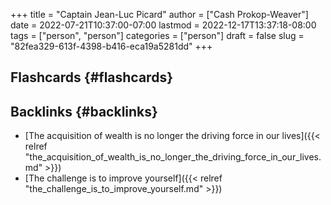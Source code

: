 +++
title = "Captain Jean-Luc Picard"
author = ["Cash Prokop-Weaver"]
date = 2022-07-21T10:37:00-07:00
lastmod = 2022-12-17T13:37:18-08:00
tags = ["person", "person"]
categories = ["person"]
draft = false
slug = "82fea329-613f-4398-b416-eca19a5281dd"
+++

## Flashcards {#flashcards}


## Backlinks {#backlinks}

-   [The acquisition of wealth is no longer the driving force in our lives]({{< relref "the_acquisition_of_wealth_is_no_longer_the_driving_force_in_our_lives.md" >}})
-   [The challenge is to improve yourself]({{< relref "the_challenge_is_to_improve_yourself.md" >}})
